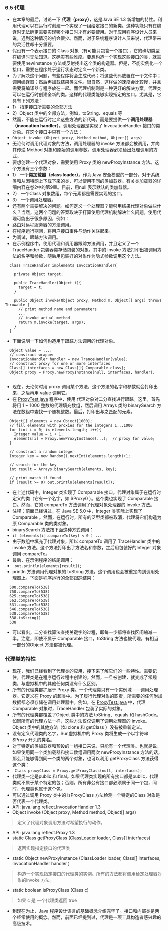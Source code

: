### 6.5 代理
- 在本章的最后，讨论一下 **代理（proxy）**，这是Java SE 1.3 新增加的特性。利用代理可以在运行时创建一个实现了一组给定接口的新类。这种功能只有在编译时无法确定需要实现哪个接口时才有必要使用。对于应用程序设计人员来说，遇到这种情况的机会很少。然而，对于系统程序设计人员来说，代理带来的灵活性却十分重要。
- 假设有一个表示接口的 Class 对象（有可能只包含一个接口），它的确切类型在编译时无法知道。这确实有些难度。要想构造一个实现这些接口的类，就需要使用newInstance 方法或反射找出这个类的构造器。但是，不能实例化一个接口，需要在程序处于运行状态时定义一个新类。
- 为了解决这个问题，有些程序将会生成代码；将这些代码放置在一个文件中；调用编译器；然后再加载结果类文件。很自然，这样做的速度会比较慢，并且需要将编译器与程序放在一起。而代理机制则是一种更好的解决方案。代理类可以在运行时创建全新的类。这样的代理类能够实现指定的接口。尤其是，它具有下列方法：
- 1） 指定接口所需要的全部方法
- 2）Object 类中的全部方法，例如，toString、equals 等
- 然而，不能在运行时定义这些方法的新代码。而是要提供一个**调用处理器（invocation handler）**。调用处理器是实现了 InvocationHandler 接口的类对象。在这个接口中只有一个方法：
- ` Object invoke (Object proxy, Method method, Object[] args) `
- 无论何时调用代理对象的方法，调用处理器的 invoke 方法都会被调用，并向其传递 Method 对象和原始的调用参数。调用处理器必须给出处理调用的方式。
- 要想创建一个代理对象，需要使用 Proxy 类的 newProxyInstance 方法。这个方法有三个参数：
- 1） 一个**类加载器（class loader）**。作为Java 安全模型的一部分，对于系统类和从因特网上下载下来的类，可以使用不同的类加载器。有关类加载器的详细内容在卷2中的第9章。目前，用null 表示默认的类加载器。
- 2） 一个Class 对象数组，每个元素都是需要实现的接口。
- 3） 一个调用处理器。
- 还有两个需要解决的问题。如何定义一个处理器？能够用结果代理对象做些什么？当然，这两个问题的答案取决于打算使用代理机制解决什么问题。使用代理可能出于很多原因，例如：
- 路由对远程服务器的方法调用。
- 在程序运行期间，将用户接口事件与动作关联起来。
- 为调试，跟踪方法调用。
- 在示例程序中，使用代理和调用器跟踪方法调用，并且定义了一个 TraceHander 包装器类存储包装的对象。其中的 invoke 方法打印出被调用方法的名字和参数，随后用包装好的对象作为隐式参数调用这个方法。
```
  class TraceHandler implements InvocationHandler{
    
    private Object target;
    
    public TraceHandler(Object t){
      target = t;
    }
    
    public Object invoke(Object proxy, Method m, Object[] args) throws Throwable {
      // print method name and parameters
      ...
      // invoke actual method
      return m.invoke(target, args);
    }
  }
```
- 下面说明一下如何构造用于跟踪方法调用的代理对象。
```
  Object value = ...;
  // construct wrapper
  InvocationHandler handler = new TranceHandler(value);
  // construct proxy for one or more interfaces
  Class[] interfaces = new Class[]{ Comparable.class};
  Object proxy = Proxy.newProxyInstance(null, interfaces, handler);
  
```
- 现在，无论何时用 proxy 调用某个方法，这个方法的名字和参数就会打印出来，之后再用 value 调用它。
- 在 [ProxyTest.java](https://github.com/Alex5Moon/notebooks/blob/master/CoreJavaVolume-I/v1ch06/proxy/ProxyTest.java) 程序中，使用 代理对象对二分查找进行跟踪。这里，首先将用 1 ~ 1000 整数的代理填充数组，然后调用 Arrays 类的 binarySearch 方法在数组中查找一个随机整数。最后，打印出与之匹配的元素。
```
  Object[] elements = new Object[1000];
  // fill elements with proxies for the integers 1...1000
  for (int i = 0; i< elements.length; i++){
    Integer value = i + 1;
    elements[i] = Proxy.newProxyInstance(...);  // proxy for value;
  }
  
  // construct a random integer
  Integer key = new Random().nextInt(elements.length)+1;
  
  // search for the key
  int result = Arrays.binarySearch(elements, key);
  
  // print match if found
  if (result >= 0) out.println(elements[result]);
```
- 在上述代码中，Integer 类实现了 Comparable 接口。代理对象属于在运行时定义的类（它有一个名字，如 $Proxy0 ）。这个类也实现了 Comparable 接口。然而，它的 compareTo 方法调用了代理对象处理器的 invoke 方法。
- 注释：前面已经讲过，在 Java SE 5.0 中，Integer 类实际上实现了 Comparable<Integer> 。然而，在运行时，所有的泛型类都被取消，代理将它们构造为原 Comparable 类的类对象。
- binarySearch 方法按下面这种方式调用：
- ` if (elements[i].compareTo(key) < 0 ) ... `
- 由于数组中填充了代理对象，所以 compareTo 调用了 TraceHandler 类中的 invoke 方法。这个方法打印出了方法名和参数，之后用包装好的Integer 对象调用 compareTo。
- 最后，在示例程序的结尾调用：
- ` out.println(elements[result]);`                                      
- println 方法调用代理对象的 toString 方法，这个调用也会被重定向到调用处理器上。下面是程序运行的全部跟踪结果：
```
  500.compareTo(538)
  750.compareTo(538)
  625.compareTo(538)
  562.compareTo(538)
  531.compareTo(538)
  546.compareTo(538)
  538.compareTo(538)
  538.toString()
  538                                      
```
- 可以看出，二分查找算法查找关键字的过程，即每一步都将查找区间缩减一半。注意，即使不属于 Comparable 接口，toString 方法也被代理。有相当一部分的Object 方法都被代理。
> 
### 代理类的特性
- 现在，我们已经看到了代理类的应用，接下来了解它们的一些特性。需要记住，代理类是在程序运行过程中创建的。然而，一旦被创建，就变成了常规类，与虚拟机中的其他任何类没有什么区别。
- 所有的代理类都扩展于 Proxy 类。一个代理类只有一个实例域——调用处理器。它定义在 Proxy 的超类中。为了履行代理对象的职责，所需要的任何附加数据都必须存储在调用处理器中。例如，在 [ProxyTest.java](https://github.com/Alex5Moon/notebooks/blob/master/CoreJavaVolume-I/v1ch06/proxy/ProxyTest.java) 中，代理 Comparable 对象时，TraceHandler 包装了实际的对象。
- 所有的代理类都覆盖了Object 类中的方法 toString、equals 和 hashCode。如同所有的代理方法一样，这些方法仅仅调用了调用处理器的 invoke。Object 类中的其他方法（如 clone 和 getClass ）没有被重新定义。
- 没有定义代理类的名字，Sun虚拟机中的 Proxy 类将生成一个以字符串 $Proxy 开头的类名。
- 对于特定的类加载器和预设的一组接口来说，只能有一个代理类。也就是说，如果使用同一个类加载器和接口数组调用两次 newProxyInstance 方法的话，那么只能够得到同一个类的两个对象，也可以利用 getProxyClass 方法获得这个类：
- ` Class proxyClass = Proxy.getProxyClass(null, interfaces);`
- 代理类一定是public 和 final。如果代理类实现的所有接口都是public，代理类就不属于某个特定的包；否则，所有非公有接口都必须属于同一个包，同时，代理类也属于这个包。
- 可以通过调用 Proxy 类中的 isProxyClass 方法检测一个特定的Class 对象是否代表一个代理类。
- API: java.lang.reflect.InvocationHandler 1.3
- Object invoke (Object proxy, Method method, Object[] args)
> 定义了代理对象调用方法时希望执行的动作。
- API: java.lang.reflect.Proxy  1.3
- static Class getProxyClass (ClassLoader loader, Class[] interfaces)
> 返回实现指定接口的代理类
- static Object newProxyInstance (ClassLoader loader, Class[] interfaces, InvocationHandler handler )
> 构造一个实现指定接口的代理类的实例。所有的方法都将调用给定处理器对象的invoke 方法。
- static boolean isProxyClass (Class c)
> 如果 c 是 一个代理类返回 true
- 到现在为止，Java 程序设计语言的基础概念介绍完毕了。接口和内部类是两个经常使用的概念。然而，前面已经提到过，代理是一项工具构造者感兴趣的高级技术。

